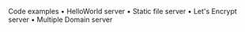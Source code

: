 
Code examples
• HelloWorld server
• Static file server
• Let's Encrypt server
• Multiple Domain server

